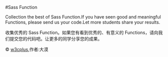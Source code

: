 #Sass Function

Collection the best of Sass Function.If you have seen good and meaningful Functions, please send us your code.Let more students share your results.

收集优秀的 Sass Function。如果您有看到优秀的、有意义的 Functions，请向我们提交您的代码吧。让更多的同学分享您的成果。

© [w3cplus](http://www.w3cplus.com),作者:大漠
